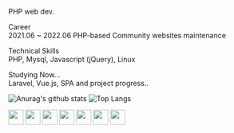 <p class="has-line-data" data-line-start="0" data-line-end="1">PHP web dev.</p>
<p class="has-line-data" data-line-start="2" data-line-end="4">Career<br>
2021.06 ~ 2022.06  PHP-based Community websites maintenance</p>
<p class="has-line-data" data-line-start="5" data-line-end="7">Technical Skills<br>
PHP, Mysql, Javascript (jQuery), Linux</p>
<p class="has-line-data" data-line-start="7" data-line-end="8">Studying Now...<br>
Laravel, Vue.js, SPA and project progress..


![Anurag's github stats](https://github-readme-stats.vercel.app/api?username=jungmin0917&show_icons=true&theme=tokyonight)
![Top Langs](https://github-readme-stats.vercel.app/api/top-langs/?username=jungmin0917&layout=compact&theme=tokyonight)

<img src="https://img.shields.io/badge/HTML5-E34F26?style=flat&logo=HTML5&logoColor=white" height='30' />
<img src="https://img.shields.io/badge/CSS3-3C72AD?style=flat&logo=CSS3&logoColor=white" height='30' />
<img src="https://img.shields.io/badge/JavaScript-F7DF1E?style=flat&logo=JavaScript&logoColor=white" height='30' />
<img src="https://img.shields.io/badge/Vue.js-4FC08D?style=flat&logo=Vue.js&logoColor=white" height='30' />
<img src="https://img.shields.io/badge/PHP-red?style=flat&logo=PHP&logoColor=white" height='30' />
<img src="https://img.shields.io/badge/Laravel-FF2D20?style=flat&logo=Laravel&logoColor=white" height='30' />
<img src="https://img.shields.io/badge/MySQL-green?style=flat&logo=MySQL&logoColor=white" height='30' />
